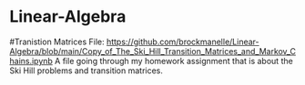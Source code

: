 # Linear-Algebra
#Tranistion Matrices
    File:
https://github.com/brockmanelle/Linear-Algebra/blob/main/Copy_of_The_Ski_Hill_Transition_Matrices_and_Markov_Chains.ipynb
  A file going through my homework assignment that is about the Ski Hill problems and transition matrices. 
